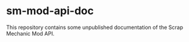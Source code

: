 # sm-mod-api-doc
This repository contains some unpublished documentation of the Scrap Mechanic Mod API.
